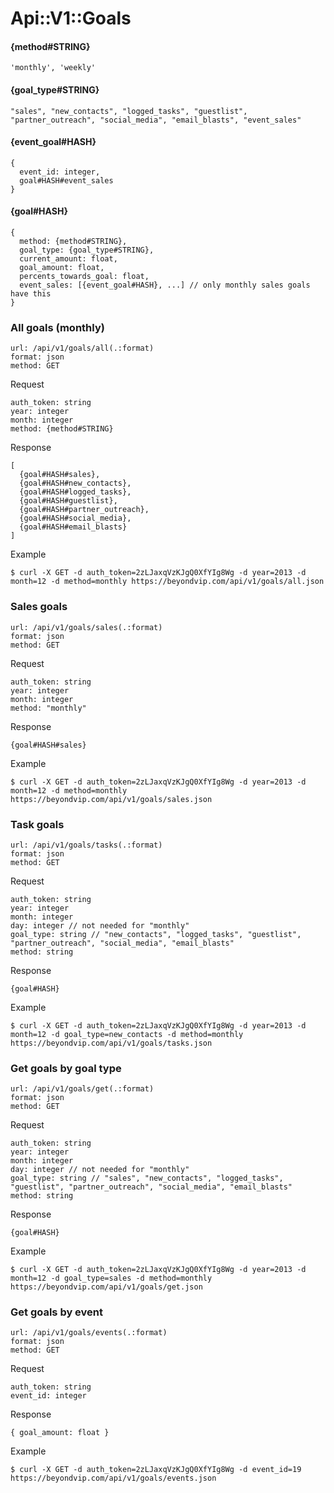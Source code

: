 # Api::V1::Goals

#### {method#STRING}
    'monthly', 'weekly'

#### {goal_type#STRING}
    "sales", "new_contacts", "logged_tasks", "guestlist", "partner_outreach", "social_media", "email_blasts", "event_sales"

#### {event_goal#HASH}
    {
      event_id: integer,
      goal#HASH#event_sales
    }

#### {goal#HASH}
    {
      method: {method#STRING},
      goal_type: {goal_type#STRING},
      current_amount: float,
      goal_amount: float,
      percents_towards_goal: float,
      event_sales: [{event_goal#HASH}, ...] // only monthly sales goals have this
    }

### All goals (monthly)
    url: /api/v1/goals/all(.:format)
    format: json
    method: GET

  Request

    auth_token: string
    year: integer
    month: integer
    method: {method#STRING}

  Response

    [
      {goal#HASH#sales},
      {goal#HASH#new_contacts},
      {goal#HASH#logged_tasks},
      {goal#HASH#guestlist},
      {goal#HASH#partner_outreach},
      {goal#HASH#social_media},
      {goal#HASH#email_blasts}
    ]

  Example

    $ curl -X GET -d auth_token=2zLJaxqVzKJgQ0XfYIg8Wg -d year=2013 -d month=12 -d method=monthly https://beyondvip.com/api/v1/goals/all.json

### Sales goals
    url: /api/v1/goals/sales(.:format)
    format: json
    method: GET

  Request

    auth_token: string
    year: integer
    month: integer
    method: "monthly"

  Response

    {goal#HASH#sales}

  Example

    $ curl -X GET -d auth_token=2zLJaxqVzKJgQ0XfYIg8Wg -d year=2013 -d month=12 -d method=monthly https://beyondvip.com/api/v1/goals/sales.json

### Task goals
    url: /api/v1/goals/tasks(.:format)
    format: json
    method: GET

  Request

    auth_token: string
    year: integer
    month: integer
    day: integer // not needed for "monthly"
    goal_type: string // "new_contacts", "logged_tasks", "guestlist", "partner_outreach", "social_media", "email_blasts"
    method: string

  Response

    {goal#HASH}

  Example

    $ curl -X GET -d auth_token=2zLJaxqVzKJgQ0XfYIg8Wg -d year=2013 -d month=12 -d goal_type=new_contacts -d method=monthly https://beyondvip.com/api/v1/goals/tasks.json

### Get goals by goal type
    url: /api/v1/goals/get(.:format)
    format: json
    method: GET

  Request

    auth_token: string
    year: integer
    month: integer
    day: integer // not needed for "monthly"
    goal_type: string // "sales", "new_contacts", "logged_tasks", "guestlist", "partner_outreach", "social_media", "email_blasts"
    method: string

  Response

    {goal#HASH}

  Example

    $ curl -X GET -d auth_token=2zLJaxqVzKJgQ0XfYIg8Wg -d year=2013 -d month=12 -d goal_type=sales -d method=monthly https://beyondvip.com/api/v1/goals/get.json

### Get goals by event
    url: /api/v1/goals/events(.:format)
    format: json
    method: GET

  Request

    auth_token: string
    event_id: integer

  Response

    { goal_amount: float }

  Example

    $ curl -X GET -d auth_token=2zLJaxqVzKJgQ0XfYIg8Wg -d event_id=19 https://beyondvip.com/api/v1/goals/events.json
